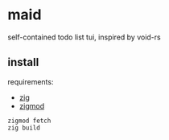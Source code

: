# maid

self-contained todo list tui, inspired by void-rs

## install

requirements:

- [zig](https://ziglang.org/download/)
- [zigmod](https://github.com/nektro/zigmod)

```
zigmod fetch
zig build
```

